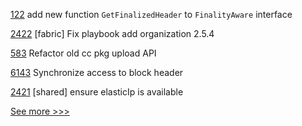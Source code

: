 
[122](https://github.com/hyperledger-labs/yui-relayer/pull/122) add new function `GetFinalizedHeader` to `FinalityAware` interface

[2422](https://github.com/hyperledger/bevel/pull/2422) [fabric] Fix playbook add organization 2.5.4

[583](https://github.com/hyperledger/cello/pull/583) Refactor old cc pkg upload API

[6143](https://github.com/hyperledger/besu/pull/6143) Synchronize access to block header

[2421](https://github.com/hyperledger/bevel/pull/2421) [shared] ensure elasticIp is available


[See more >>>](https://start-here.hyperledger.org/pull-requests)
